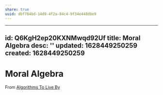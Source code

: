 ```yaml
---
share: true
uuid: dbf784bd-14d9-4f2a-84c4-9f34e448dbe9
---
```

---
id: Q6KgH2ep20KXNMwqd92Uf
title: Moral Algebra
desc: ''
updated: 1628449250259
created: 1628449250259
---
# Moral Algebra
From [Algorithms To Live By](/undefined)
